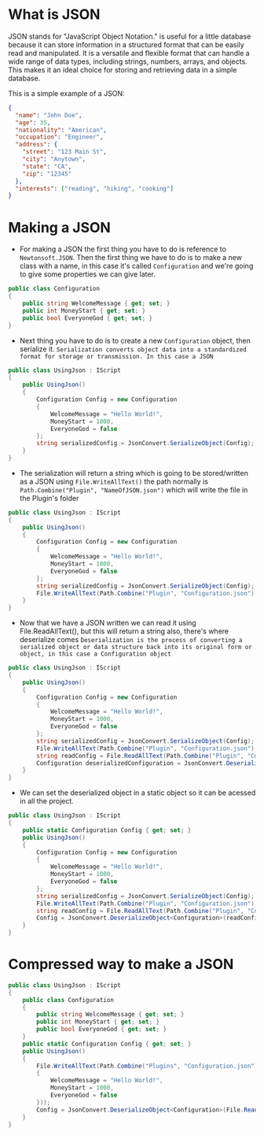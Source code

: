 # What is JSON
JSON stands for "JavaScript Object Notation." is useful for a little database because it can store information in a structured format that can be easily read and manipulated. It is a versatile and flexible format that can handle a wide range of data types, including strings, numbers, arrays, and objects. This makes it an ideal choice for storing and retrieving data in a simple database.

This is a simple example of a JSON:
```json
{
  "name": "John Doe",
  "age": 35,
  "nationality": "American",
  "occupation": "Engineer",
  "address": {
    "street": "123 Main St",
    "city": "Anytown",
    "state": "CA",
    "zip": "12345"
  },
  "interests": ["reading", "hiking", "cooking"]
}
```

# Making a JSON
- For making a JSON the first thing you have to do is reference to `Newtonsoft.JSON`. Then the first thing we have to do is to make a new class with a name, in this case it's called `Configuration` and we're going to give some properties we can give later.
```cs
public class Configuration
{
    public string WelcomeMessage { get; set; }
    public int MoneyStart { get; set; }
    public bool EveryoneGod { get; set; }
}
```
- Next thing you have to do is to create a new `Configuration` object, then serialize it. `Serialization converts object data into a standardized format for storage or transmission. In this case a JSON`
```cs
public class UsingJson : IScript
{
    public UsingJson()
    {
        Configuration Config = new Configuration
        {
            WelcomeMessage = "Hello World!",
            MoneyStart = 1000,
            EveryoneGod = false
        };
        string serializedConfig = JsonConvert.SerializeObject(Config);
    }
}
```
- The serialization will return a string which is going to be stored/written as a JSON using `File.WriteAllText()` the path normally is `Path.Combine("Plugin", "NameOfJSON.json")` which will write the file in the Plugin's folder
```cs
public class UsingJson : IScript
{
    public UsingJson()
    {
        Configuration Config = new Configuration
        {
            WelcomeMessage = "Hello World!",
            MoneyStart = 1000,
            EveryoneGod = false
        };
        string serializedConfig = JsonConvert.SerializeObject(Config);
        File.WriteAllText(Path.Combine("Plugin", "Configuration.json"), serializedConfig);
    }
}
```
- Now that we have a JSON written we can read it using File.ReadAllText(), but this will return a string also, there's where deserialize comes `Deserialization is the process of converting a serialized object or data structure back into its original form or object, in this case a Configuration object`
```cs
public class UsingJson : IScript
{
    public UsingJson()
    {
        Configuration Config = new Configuration
        {
            WelcomeMessage = "Hello World!",
            MoneyStart = 1000,
            EveryoneGod = false
        };
        string serializedConfig = JsonConvert.SerializeObject(Config);
        File.WriteAllText(Path.Combine("Plugin", "Configuration.json"), serializedConfig);
        string readConfig = File.ReadAllText(Path.Combine("Plugin", "Configuration.json"));
        Configuration deserializedConfiguration = JsonConvert.DeserializeObject<Configuration>(readConfig);
    }
}
```
- We can set the deserialized object in a static object so it can be acessed in all the project.

```cs
public class UsingJson : IScript
{
    public static Configuration Config { get; set; }
    public UsingJson()
    {
        Configuration Config = new Configuration
        {
            WelcomeMessage = "Hello World!",
            MoneyStart = 1000,
            EveryoneGod = false
        };
        string serializedConfig = JsonConvert.SerializeObject(Config);
        File.WriteAllText(Path.Combine("Plugin", "Configuration.json"), serializedConfig);
        string readConfig = File.ReadAllText(Path.Combine("Plugin", "Configuration.json"));
        Config = JsonConvert.DeserializeObject<Configuration>(readConfig);
    }
}
```

# Compressed way to make a JSON
```cs
public class UsingJson : IScript
{
    public class Configuration
    {
        public string WelcomeMessage { get; set; }
        public int MoneyStart { get; set; }
        public bool EveryoneGod { get; set; }
    }
    public static Configuration Config { get; set; }
    public UsingJson()
    {
        File.WriteAllText(Path.Combine("Plugins", "Configuration.json"), JsonConvert.SerializeObject(new Configuration
        {
            WelcomeMessage = "Hello World!",
            MoneyStart = 1000,
            EveryoneGod = false
        }));
        Config = JsonConvert.DeserializeObject<Configuration>(File.ReadAllText(Path.Combine("Plugins", "Configuration.json")));
    }
}
```